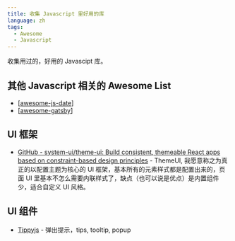 ```yaml
---
title: 收集 Javascript 里好用的库
language: zh
tags:
  - Awesome
  - Javascript
---
```


收集用过的，好用的 Javascipt 库。

## 其他 Javascript 相关的 Awesome List

- [[awesome-js-date]]
- [[awesome-gatsby]]

## UI 框架

- [GitHub - system-ui/theme-ui: Build consistent, themeable React apps based on constraint-based design principles](https://github.com/system-ui/theme-ui) - ThemeUI, 我愿意称之为真正的以配置主题为核心的 UI 框架，基本所有的元素样式都是配置出来的，页面 UI 里基本不怎么需要内联样式了，缺点（也可以说是优点）是内置组件少，适合自定义 UI 风格。

## UI 组件

- [Tippyjs](https://github.com/atomiks/tippyjs) - 弹出提示，tips, tooltip, popup

[//begin]: # "Autogenerated link references for markdown compatibility"
[awesome-js-date]: awesome-js-date.md "Awesome JS Date"
[awesome-gatsby]: awesome-gatsby.md "Awesome Gatsby"
[//end]: # "Autogenerated link references"
